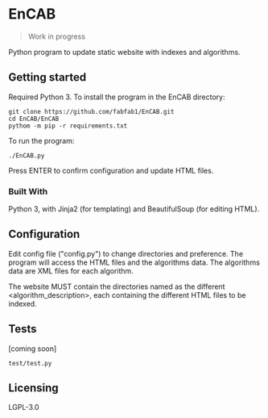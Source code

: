 # EnCAB
> Work in progress

Python program to update static website with indexes and algorithms.



## Getting started

Required Python 3.
To install the program in the EnCAB directory:
```shell
git clone https://github.com/fabfab1/EnCAB.git
cd EnCAB/EnCAB
pythom -m pip -r requirements.txt

```

To run the program:
```shell
./EnCAB.py
```

Press ENTER to confirm configuration and update HTML files.


### Built With

Python 3, with Jinja2 (for templating) and BeautifulSoup (for editing HTML).


## Configuration

Edit config file ("config.py") to change directories and preference.
The program will access the HTML files and the algorithms data.
The algorithms data are XML files for each algorithm.

The website MUST contain the directories named as the different <algorithm_description>,
each containing the different HTML files to be indexed.


## Tests

[coming soon]

```shell
test/test.py
```


## Licensing

LGPL-3.0
